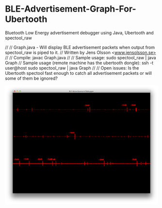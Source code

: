 BLE-Advertisement-Graph-For-Ubertooth
=====================================

Bluetooth Low Energy advertisement debugger using Java, Ubertooth and spectool_raw

//
// Graph.java - Will display BLE advertisement packets when output from spectool_raw is piped to it.
// Written by Jens Olsson <www.jensolsson.se>
//
// Compile: javac Graph.java
//
// Sample usage: sudo spectool_raw | java Graph
// Sample usage (remote machine has the ubertooth dongle): ssh -t user@host sudo spectool_raw | java Graph
//
// Open issues: Is the Ubertooth spectool fast enough to catch all advertisement packets or will some of them be ignored?

![Screenshot, looking at advertisement packages channel 37, 38 and 39](Screenshot.png?raw=true "Screenshot, looking at advertisement packages channel 37, 38 and 39")